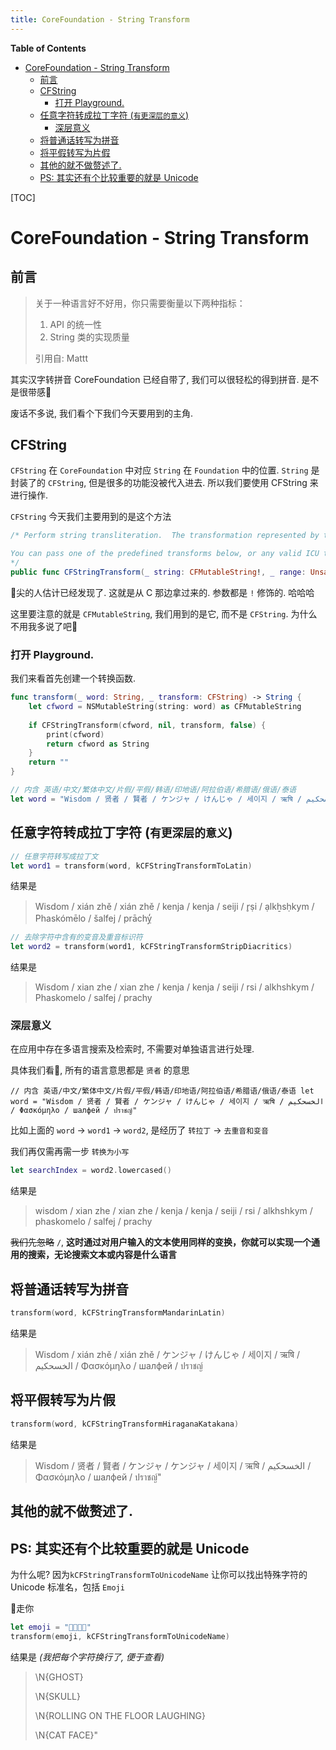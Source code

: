 ```yaml
---
title: CoreFoundation - String Transform
---
```


<!-- START doctoc generated TOC please keep comment here to allow auto update -->
<!-- DON'T EDIT THIS SECTION, INSTEAD RE-RUN doctoc TO UPDATE -->
**Table of Contents**

- [CoreFoundation - String Transform](#corefoundation---string-transform)
  - [前言](#%E5%89%8D%E8%A8%80)
  - [CFString](#cfstring)
    - [打开 Playground.](#%E6%89%93%E5%BC%80-playground)
  - [任意字符转成拉丁字符 (`有更深层的意义`)](#%E4%BB%BB%E6%84%8F%E5%AD%97%E7%AC%A6%E8%BD%AC%E6%88%90%E6%8B%89%E4%B8%81%E5%AD%97%E7%AC%A6-%E6%9C%89%E6%9B%B4%E6%B7%B1%E5%B1%82%E7%9A%84%E6%84%8F%E4%B9%89)
    - [深层意义](#%E6%B7%B1%E5%B1%82%E6%84%8F%E4%B9%89)
  - [将普通话转写为拼音](#%E5%B0%86%E6%99%AE%E9%80%9A%E8%AF%9D%E8%BD%AC%E5%86%99%E4%B8%BA%E6%8B%BC%E9%9F%B3)
  - [将平假转写为片假](#%E5%B0%86%E5%B9%B3%E5%81%87%E8%BD%AC%E5%86%99%E4%B8%BA%E7%89%87%E5%81%87)
  - [其他的就不做赘述了.](#%E5%85%B6%E4%BB%96%E7%9A%84%E5%B0%B1%E4%B8%8D%E5%81%9A%E8%B5%98%E8%BF%B0%E4%BA%86)
  - [PS: 其实还有个比较重要的就是 Unicode](#ps-%E5%85%B6%E5%AE%9E%E8%BF%98%E6%9C%89%E4%B8%AA%E6%AF%94%E8%BE%83%E9%87%8D%E8%A6%81%E7%9A%84%E5%B0%B1%E6%98%AF-unicode)

<!-- END doctoc generated TOC please keep comment here to allow auto update -->

[TOC]

# CoreFoundation - String Transform

## 前言

> 关于一种语言好不好用，你只需要衡量以下两种指标：
>
> 1. API 的统一性
> 2. String 类的实现质量
>
>
>
> 引用自: Mattt

其实汉字转拼音 CoreFoundation 已经自带了, 我们可以很轻松的得到拼音. 是不是很带感👻 

废话不多说, 我们看个下我们今天要用到的主角.

## CFString

`CFString` 在 `CoreFoundation` 中对应 `String` 在 `Foundation` 中的位置. `String` 是封装了的 `CFString`, 但是很多的功能没被代入进去. 所以我们要使用 CFString 来进行操作.

`CFString` 今天我们主要用到的是这个方法

```swift
/* Perform string transliteration.  The transformation represented by transform is applied to the given range of string, modifying it in place. Only the specified range will be modified, but the transform may look at portions of the string outside that range for context. NULL range pointer causes the whole string to be transformed. On return, range is modified to reflect the new range corresponding to the original range. reverse indicates that the inverse transform should be used instead, if it exists. If the transform is successful, true is returned; if unsuccessful, false. Reasons for the transform being unsuccessful include an invalid transform identifier, or attempting to reverse an irreversible transform.

You can pass one of the predefined transforms below, or any valid ICU transform ID as defined in the ICU User Guide. Note that we do not support arbitrary set of ICU transform rules.
*/
public func CFStringTransform(_ string: CFMutableString!, _ range: UnsafeMutablePointer<CFRange>!, _ transform: CFString!, _ reverse: Bool) -> Bool
```

👀尖的人估计已经发现了. 这就是从 C 那边拿过来的. 参数都是 `!` 修饰的. 哈哈哈

这里要注意的就是 `CFMutableString`, 我们用到的是它, 而不是 `CFString`. 为什么不用我多说了吧🤣

### 打开 Playground. 

我们来看首先创建一个转换函数.

```swift
func transform(_ word: String, _ transform: CFString) -> String {
    let cfword = NSMutableString(string: word) as CFMutableString
    
    if CFStringTransform(cfword, nil, transform, false) {
        print(cfword)
        return cfword as String
    }
    return ""
}

// 内含 英语/中文/繁体中文/片假/平假/韩语/印地语/阿拉伯语/希腊语/俄语/泰语
let word = "Wisdom / 贤者 / 賢者 / ケンジャ / けんじゃ / 세이지 / ऋषि / الخسحكيم / Φασκόμηλο / шалфей / ปราชญ์"
```

## 任意字符转成拉丁字符 (`有更深层的意义`)

```swift
// 任意字符转写成拉丁文
let word1 = transform(word, kCFStringTransformToLatin)
```

结果是 

> Wisdom / xián zhě / xián zhě / kenja / kenja / seiji / r̥ṣi / ạlkẖsḥkym / Phaskómēlo / šalfej / prāchỵ̒

```swift
// 去除字符中含有的变音及重音标识符
let word2 = transform(word1, kCFStringTransformStripDiacritics)
```

结果是

> Wisdom / xian zhe / xian zhe / kenja / kenja / seiji / rsi / alkhshkym / Phaskomelo / salfej / prachy

### 深层意义

在应用中存在多语言搜索及检索时, 不需要对单独语言进行处理.

具体我们看🌰, 所有的语言意思都是 `贤者` 的意思

`// 内含 英语/中文/繁体中文/片假/平假/韩语/印地语/阿拉伯语/希腊语/俄语/泰语
let word = "Wisdom / 贤者 / 賢者 / ケンジャ / けんじゃ / 세이지 / ऋषि / الخسحكيم / Φασκόμηλο / шалфей / ปราชญ์"`

比如上面的 `word` -> `word1` -> `word2`, 是经历了 `转拉丁` -> `去重音和变音`

我们再仅需再需一步 `转换为小写`

```swift
let searchIndex = word2.lowercased()
```

结果是

> wisdom / xian zhe / xian zhe / kenja / kenja / seiji / rsi / alkhshkym / phaskomelo / salfej / prachy

~~我们先忽略~~ `/`, **这时通过对用户输入的文本使用同样的变换，你就可以实现一个通用的搜索，无论搜索文本或内容是什么语言**

## 将普通话转写为拼音

```swift
transform(word, kCFStringTransformMandarinLatin)
```

结果是

> Wisdom / xián zhě / xián zhě / ケンジャ / けんじゃ / 세이지 / ऋषि / الخسحكيم / Φασκόμηλο / шалфей / ปราชญ์

## 将平假转写为片假

```swift
transform(word, kCFStringTransformHiraganaKatakana)
```

结果是

> Wisdom / 贤者 / 賢者 / ケンジャ / ケンジャ / 세이지 / ऋषि / الخسحكيم / Φασκόμηλο / шалфей / ปราชญ์"

## 其他的就不做赘述了.

## PS: 其实还有个比较重要的就是 Unicode

为什么呢? 因为`kCFStringTransformToUnicodeName` 让你可以找出特殊字符的 Unicode 标准名，包括 `Emoji`

🌰走你

```swift
let emoji = "👻💀🤣🐱"
transform(emoji, kCFStringTransformToUnicodeName)
```

结果是 *(我把每个字符换行了, 便于查看)*

> \\N{GHOST}
>
> \N{SKULL}
>
> \N{ROLLING ON THE FLOOR LAUGHING}
>
> \N{CAT FACE}"

